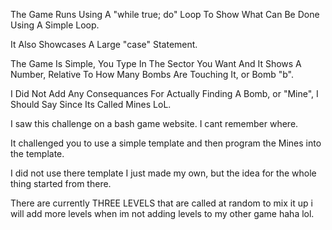 The Game Runs Using A "while true; do" Loop To Show What Can Be Done Using A Simple Loop.

It Also Showcases A Large "case" Statement.

The Game Is Simple, You Type In The Sector You Want And It Shows A Number, Relative To How Many Bombs Are Touching It, or Bomb "b".

I Did Not Add Any Consequances For Actually Finding A Bomb, or "Mine", I Should Say Since Its Called Mines LoL.

I saw this challenge on a bash game website. I cant remember where. 

It challenged you to use a simple template and then program the Mines into the template.

I did not use there template I just made my own, but the idea for the whole thing started from there.

There are currently THREE LEVELS that are called at random to mix it up i will add more levels when im not adding levels to my other game haha lol.
